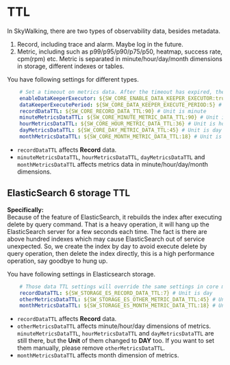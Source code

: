 # TTL
In SkyWalking, there are two types of observability data, besides metadata.
1. Record, including trace and alarm. Maybe log in the future.
1. Metric, including such as p99/p95/p90/p75/p50, heatmap, success rate, cpm(rpm) etc.
Metric is separated in minute/hour/day/month dimensions in storage, different indexes or tables.

You have following settings for different types.
```yaml
    # Set a timeout on metrics data. After the timeout has expired, the metrics data will automatically be deleted.
    enableDataKeeperExecutor: ${SW_CORE_ENABLE_DATA_KEEPER_EXECUTOR:true} # Turn it off then automatically metrics data delete will be close.
    dataKeeperExecutePeriod: ${SW_CORE_DATA_KEEPER_EXECUTE_PERIOD:5} # How often the data keeper executor runs periodically, unit is minute
    recordDataTTL: ${SW_CORE_RECORD_DATA_TTL:90} # Unit is minute
    minuteMetricsDataTTL: ${SW_CORE_MINUTE_METRIC_DATA_TTL:90} # Unit is minute
    hourMetricsDataTTL: ${SW_CORE_HOUR_METRIC_DATA_TTL:36} # Unit is hour
    dayMetricsDataTTL: ${SW_CORE_DAY_METRIC_DATA_TTL:45} # Unit is day
    monthMetricsDataTTL: ${SW_CORE_MONTH_METRIC_DATA_TTL:18} # Unit is month
```

- `recordDataTTL` affects **Record** data.
- `minuteMetricsDataTTL`, `hourMetricsDataTTL`, `dayMetricsDataTTL` and `monthMetricsDataTTL` affects
metrics data in minute/hour/day/month dimensions.

## ElasticSearch 6 storage TTL 
**Specifically:**  
Because of the feature of ElasticSearch, it rebuilds the index after executing delete by query command.
That is a heavy operation, it will hang up the ElasticSearch server for a few seconds each time. The fact is there are above hundred indexes which may cause ElasticSearch out of service unexpected. 
So, we create the index by day to avoid execute delete by query operation, 
then delete the index directly, this is a high performance operation, say goodbye to hung up.

You have following settings in Elasticsearch storage.
```yaml
    # Those data TTL settings will override the same settings in core module.
    recordDataTTL: ${SW_STORAGE_ES_RECORD_DATA_TTL:7} # Unit is day
    otherMetricsDataTTL: ${SW_STORAGE_ES_OTHER_METRIC_DATA_TTL:45} # Unit is day
    monthMetricsDataTTL: ${SW_STORAGE_ES_MONTH_METRIC_DATA_TTL:18} # Unit is month
``` 

- `recordDataTTL` affects **Record** data.
- `otherMetricsDataTTL` affects minute/hour/day dimensions of metrics. `minuteMetricsDataTTL`, `hourMetricsDataTTL` and `dayMetricsDataTTL` are still there, but the **Unit** of them changed to **DAY** too. If you want to set them manually, please remove `otherMetricsDataTTL`.
- `monthMetricsDataTTL` affects month dimension of metrics.

